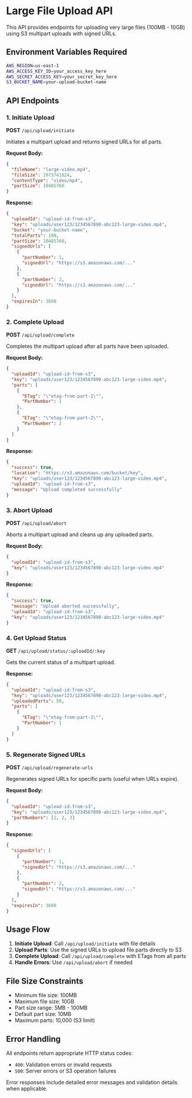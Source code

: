 # Large File Upload API

This API provides endpoints for uploading very large files (100MB - 10GB) using S3 multipart uploads with signed URLs.

## Environment Variables Required

```bash
AWS_REGION=us-east-1
AWS_ACCESS_KEY_ID=your_access_key_here
AWS_SECRET_ACCESS_KEY=your_secret_key_here
S3_BUCKET_NAME=your-upload-bucket-name
```

## API Endpoints

### 1. Initiate Upload

**POST** `/api/upload/initiate`

Initiates a multipart upload and returns signed URLs for all parts.

**Request Body:**
```json
{
  "fileName": "large-video.mp4",
  "fileSize": 1073741824,
  "contentType": "video/mp4",
  "partSize": 10485760
}
```

**Response:**
```json
{
  "uploadId": "upload-id-from-s3",
  "key": "uploads/user123/1234567890-abc123-large-video.mp4",
  "bucket": "your-bucket-name",
  "totalParts": 100,
  "partSize": 10485760,
  "signedUrls": [
    {
      "partNumber": 1,
      "signedUrl": "https://s3.amazonaws.com/..."
    },
    {
      "partNumber": 2,
      "signedUrl": "https://s3.amazonaws.com/..."
    }
  ],
  "expiresIn": 3600
}
```

### 2. Complete Upload

**POST** `/api/upload/complete`

Completes the multipart upload after all parts have been uploaded.

**Request Body:**
```json
{
  "uploadId": "upload-id-from-s3",
  "key": "uploads/user123/1234567890-abc123-large-video.mp4",
  "parts": [
    {
      "ETag": "\"etag-from-part-1\"",
      "PartNumber": 1
    },
    {
      "ETag": "\"etag-from-part-2\"",
      "PartNumber": 2
    }
  ]
}
```

**Response:**
```json
{
  "success": true,
  "location": "https://s3.amazonaws.com/bucket/key",
  "key": "uploads/user123/1234567890-abc123-large-video.mp4",
  "uploadId": "upload-id-from-s3",
  "message": "Upload completed successfully"
}
```

### 3. Abort Upload

**POST** `/api/upload/abort`

Aborts a multipart upload and cleans up any uploaded parts.

**Request Body:**
```json
{
  "uploadId": "upload-id-from-s3",
  "key": "uploads/user123/1234567890-abc123-large-video.mp4"
}
```

**Response:**
```json
{
  "success": true,
  "message": "Upload aborted successfully",
  "uploadId": "upload-id-from-s3",
  "key": "uploads/user123/1234567890-abc123-large-video.mp4"
}
```

### 4. Get Upload Status

**GET** `/api/upload/status/:uploadId/:key`

Gets the current status of a multipart upload.

**Response:**
```json
{
  "uploadId": "upload-id-from-s3",
  "key": "uploads/user123/1234567890-abc123-large-video.mp4",
  "uploadedParts": 50,
  "parts": [
    {
      "ETag": "\"etag-from-part-1\"",
      "PartNumber": 1
    }
  ]
}
```

### 5. Regenerate Signed URLs

**POST** `/api/upload/regenerate-urls`

Regenerates signed URLs for specific parts (useful when URLs expire).

**Request Body:**
```json
{
  "uploadId": "upload-id-from-s3",
  "key": "uploads/user123/1234567890-abc123-large-video.mp4",
  "partNumbers": [1, 2, 3]
}
```

**Response:**
```json
{
  "signedUrls": [
    {
      "partNumber": 1,
      "signedUrl": "https://s3.amazonaws.com/..."
    },
    {
      "partNumber": 2,
      "signedUrl": "https://s3.amazonaws.com/..."
    }
  ],
  "expiresIn": 3600
}
```

## Usage Flow

1. **Initiate Upload**: Call `/api/upload/initiate` with file details
2. **Upload Parts**: Use the signed URLs to upload file parts directly to S3
3. **Complete Upload**: Call `/api/upload/complete` with ETags from all parts
4. **Handle Errors**: Use `/api/upload/abort` if needed

## File Size Constraints

- Minimum file size: 100MB
- Maximum file size: 10GB
- Part size range: 5MB - 100MB
- Default part size: 10MB
- Maximum parts: 10,000 (S3 limit)

## Error Handling

All endpoints return appropriate HTTP status codes:
- `400`: Validation errors or invalid requests
- `500`: Server errors or S3 operation failures

Error responses include detailed error messages and validation details when applicable. 